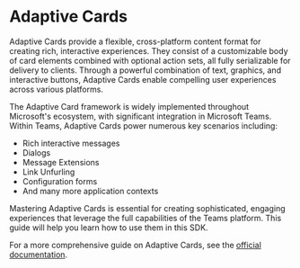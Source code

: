 # Adaptive Cards

Adaptive Cards provide a flexible, cross-platform content format for creating rich, interactive experiences. They consist of a customizable body of card elements combined with optional action sets, all fully serializable for delivery to clients. Through a powerful combination of text, graphics, and interactive buttons, Adaptive Cards enable compelling user experiences across various platforms.

The Adaptive Card framework is widely implemented throughout Microsoft's ecosystem, with significant integration in Microsoft Teams. Within Teams, Adaptive Cards power numerous key scenarios including:

- Rich interactive messages
- Dialogs
- Message Extensions
- Link Unfurling
- Configuration forms
- And many more application contexts

Mastering Adaptive Cards is essential for creating sophisticated, engaging experiences that leverage the full capabilities of the Teams platform. This guide will help you learn how to use them in this SDK.

For a more comprehensive guide on Adaptive Cards, see the [official documentation](https://adaptivecards.microsoft.com/).
